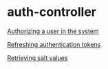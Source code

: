 # auth-controller

[Authorizing a user in the system](auth-controller/Authorizing%20a%20user%20in%20the%20system)

[Refreshing authentication tokens](auth-controller/Refreshing%20authentication%20tokens)

[Retrieving salt values](auth-controller/Retrieving%20salt%20values)